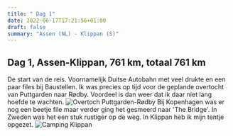 ```yaml
---
title: " Dag 1"
date: 2022-06-17T17:21:56+01:00
draft: false
summary: "Assen (NL) - Klippan (S)"
---
```


## Dag 1, Assen-Klippan, 761 km, totaal 761 km
De start van de reis. Voornamelijk Duitse Autobahn met veel drukte en een paar files bij Baustellen. Ik was precies op tijd voor de geplande
overtocht van Puttgarden naar Rødby. Voordeel is dan weer dat ik daar niet lang hoefde te wachten.
![Overtoch Puttgarden-Rødby](/images/noordkaap2022-06-16-01-puttgarden-r.jpg "Puttgarden-Rødby")
Bij Kopenhagen was er
nog een beetje file maar verder ging het gesmeerd naar 'The Bridge'. In Zweden was het een stuk rustiger op de weg. In Klippan heb
ik mijn tentje opgezet.
![Camping Klippan](/images/noordkaap2022-06-16-02-klippan-r.jpg "Puttgarden-Rødby")
